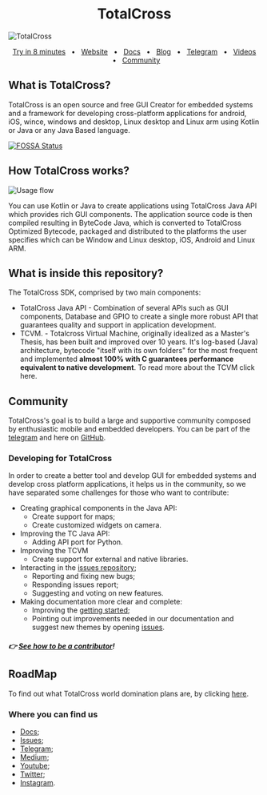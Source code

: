 <div align="center"> <h1> TotalCross </h1> </div>

![TotalCross](https://i.imgur.com/f8qEAoK.png)

<div align="center">
  <a href="https://learn.totalcross.com/documentation/get-started" target="_blank">Try in 8 minutes</a>
  <span>&nbsp;&nbsp;•&nbsp;&nbsp;</span>
  <a href="https://totalcross.com/" target="_blank">Website</a>
  <span>&nbsp;&nbsp;•&nbsp;&nbsp;</span>
  <a href="http://learn.totalcross.com/" target="_blank">Docs</a>
  <span>&nbsp;&nbsp;•&nbsp;&nbsp;</span>
  <a href="https://medium.com/totalcross-community" target="_blank">Blog</a>
  <span>&nbsp;&nbsp;•&nbsp;&nbsp;</span>
  <a href="https://t.me/totalcrosscommunity" target="_blank">Telegram</a>
  <span>&nbsp;&nbsp;•&nbsp;&nbsp;</span>
  <a href="https://www.youtube.com/c/totalcross" target="_blank">Videos</a>
  <span>&nbsp;&nbsp;•&nbsp;&nbsp;</span>
  <a href="https://totalcross.com/community/" target="_blank">Community</a>
</div>

## What is TotalCross?

TotalCross is an open source and free GUI Creator for embedded systems and a framework for developing cross-platform applications for android, iOS, wince, windows and desktop, Linux desktop and Linux arm using Kotlin or Java or any Java Based language.

[![FOSSA Status](https://app.fossa.com/api/projects/git%2Bgithub.com%2FTotalCross%2Ftotalcross.svg?type=shield)](https://app.fossa.com/projects/git%2Bgithub.com%2FTotalCross%2Ftotalcross?ref=badge_shield)

## How TotalCross works?
![Usage flow](https://i.imgur.com/Df3NGui.png)

You can use Kotlin or Java to create applications using TotalCross Java API which provides rich GUI components.  The application source code is then compiled resulting in ByteCode Java, which is converted to TotalCross Optimized Bytecode, packaged and distributed to the platforms the user specifies which can be Window and Linux desktop, iOS, Android and Linux ARM.

## What is inside this repository?
The TotalCross SDK, comprised by two main components:

* TotalCross Java API -  Combination of several APIs such as GUI components, Database and GPIO to create a single more robust API that guarantees quality and support in application development.
* TCVM. - Totalcross Virtual Machine, originally idealized as a Master's Thesis, has been built and improved over 10 years. It's log-based (Java) architecture, bytecode "itself with its own folders" for the most frequent and implemented **almost 100% with C guarantees performance equivalent to native development**. To read more about the TCVM click here.

## Community
TotalCross's goal is to build a large and supportive community composed by enthusiastic mobile and embedded developers. You can be part of the [telegram](https://t.me/totalcrosscommunity) and here on [GitHub](https://github.com/totalcross/totalcross).
### Developing for TotalCross

In order to create a better tool and develop GUI for embedded systems and develop cross platform applications, it helps us in the community, so we have separated some challenges for those who want to contribute:

* Creating graphical components in the Java API:
    * Create support for maps;
    * Create customized widgets on camera.
* Improving the TC Java API:
    * Adding API port for Python.
* Improving the TCVM 
    * Create support for external and native libraries.
* Interacting in the [issues repository](https://github.com/TotalCross/totalcross/issues);
    * Reporting and fixing new bugs;
    * Responding issues report;
    * Suggesting and voting on new features.
* Making documentation more clear and complete:
    * Improving the [getting started](https://learn.totalcross.com/get-started/);
    * Pointing out improvements needed in our documentation and suggest new themes by opening [issues](https://github.com/TotalCross/totalcross/issues).

##### 👉 [See how to be a contributor](CONTRIBUTING.md)!

## RoadMap
To find out what TotalCross world domination plans are, by clicking [here](https://learn.totalcross.com/roadmap).

### Where you can find us
* [Docs](learn.totalcross.com);
* [Issues](gitlab.com/totalcross/totalcross/issues);
* [Telegram](https://t.me/totalcrosscommunity);
* [Medium](https://medium.com/totalcross-community/about);
* [Youtube](https://www.youtube.com/channel/UCSXUBRBC4Ec3_o9R7-3XX-w);
* [Twitter](https://twitter.com/TotalCross);
* [Instagram](https://www.instagram.com/totalcross/).
